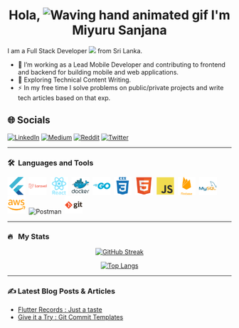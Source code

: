 <h1 align="center"> Hola, <img src="https://raw.githubusercontent.com/nixin72/nixin72/master/wave.gif" 
         alt="Waving hand animated gif"
         height="45"
         width="45" /> I'm Miyuru Sanjana</h1>


I am a Full Stack Developer <img src="https://media.giphy.com/media/WUlplcMpOCEmTGBtBW/giphy.gif" width="30"> from Sri Lanka.

- 🔭 I’m working as a Lead Mobile Developer and contributing to frontend and backend for building mobile and web applications.
- 🌱 Exploring Technical Content Writing.
- ⚡ In my free time I solve problems on public/private projects and write tech articles based on that exp.
## 🌐 Socials
[![LinkedIn](https://img.shields.io/badge/LinkedIn-0077B5?style=for-the-badge&logo=linkedin&logoColor=white)](https://linkedin.com/in/mrrex) [![Medium](https://img.shields.io/badge/Medium-12100E?style=for-the-badge&logo=medium&logoColor=white)](https://msanjana.medium.com/) [![Reddit](https://img.shields.io/badge/Reddit-FF4500?style=for-the-badge&logo=reddit&logoColor=white)](https://www.reddit.com/u/Low-Squash-9225/s/eLC3NCKio0) [![Twitter](https://img.shields.io/twitter/follow/SanjanaMiyuru?logo=Twitter&style=for-the-badge)](https://twitter.com/SanjanaMiyuru)


---

### 🛠 &nbsp;Languages and Tools

<p>
<img src="https://github.com/devicons/devicon/blob/master/icons/flutter/flutter-original.svg" title="Flutter" alt="Flutter" width="40" height="40"/>&nbsp;
<img src="https://github.com/devicons/devicon/blob/master/icons/laravel/laravel-original-wordmark.svg" title="Laravel" alt="Laravel" width="40" height="40"/>&nbsp;
<img src="https://github.com/devicons/devicon/blob/master/icons/react/react-original-wordmark.svg" title="React" alt="React" width="40" height="40"/>&nbsp;
<!-- <img src="https://github.com/devicons/devicon/blob/master/icons/spring/spring-original-wordmark.svg" title="Spring" alt="Spring" width="40" height="40"/>&nbsp; -->
<!-- <img src="https://github.com/devicons/devicon/blob/master/icons/materialui/materialui-original.svg" title="Material UI" alt="Material UI" width="40" height="40"/>&nbsp; -->
  <img src="https://github.com/devicons/devicon/blob/master/icons/docker/docker-original-wordmark.svg" title="Docker" alt="Docker" width="40" height="40"/>&nbsp;
<img src="https://github.com/devicons/devicon/blob/master/icons/go/go-original-wordmark.svg" title="Go" alt="Go " width="40" height="40"/>&nbsp;
<img src="https://github.com/devicons/devicon/blob/master/icons/css3/css3-plain-wordmark.svg"  title="CSS3" alt="CSS" width="40" height="40"/>&nbsp;
<img src="https://github.com/devicons/devicon/blob/master/icons/html5/html5-original.svg" title="HTML5" alt="HTML" width="40" height="40"/>&nbsp;
<img src="https://github.com/devicons/devicon/blob/master/icons/javascript/javascript-original.svg" title="JavaScript" alt="JavaScript" width="40" height="40"/>&nbsp;
<img src="https://github.com/devicons/devicon/blob/master/icons/firebase/firebase-plain-wordmark.svg" title="Firebase" alt="Firebase" width="40" height="40"/>&nbsp;
<!-- <img src="https://github.com/devicons/devicon/blob/master/icons/gatsby/gatsby-original.svg" title="Gatsby"  alt="Gatsby" width="40" height="40"/>&nbsp; -->
<img src="https://github.com/devicons/devicon/blob/master/icons/mysql/mysql-original-wordmark.svg" title="MySQL"  alt="MySQL" width="40" height="40"/>&nbsp;
<!-- <img src="https://github.com/devicons/devicon/blob/master/icons/nodejs/nodejs-original-wordmark.svg" title="NodeJS" alt="NodeJS" width="40" height="40"/>&nbsp; -->
<img src="https://github.com/devicons/devicon/blob/master/icons/amazonwebservices/amazonwebservices-plain-wordmark.svg" title="AWS" alt="AWS" width="40" height="40"/>&nbsp;
<img src="https://www.vectorlogo.zone/logos/getpostman/getpostman-icon.svg" title="Postman"  alt="Postman" width="40" height="40"/>&nbsp;
<img src="https://github.com/devicons/devicon/blob/master/icons/git/git-original-wordmark.svg" title="Git" **alt="Git" width="40" height="40"/>&nbsp;
</p>

---

### 🔥 &nbsp; My Stats
<div align="center">
  
  [![GitHub Streak](https://streak-stats.demolab.com?user=ms-rex&theme=dark&hide_total_contributions=true)](https://git.io/streak-stats)
  
  [![Top Langs](https://github-readme-stats.vercel.app/api/top-langs/?username=ms-rex&layout=compact&theme=vision-friendly-dark)](https://github.com/anuraghazra/github-readme-stats)

</div>



---

### ✍️ Latest Blog Posts & Articles
- [Flutter Records : Just a taste](https://medium.com/@miyurusanjana7126/flutter-records-just-a-taste-dcc43d22b672)
- [Give it a Try : Git Commit Templates](https://medium.com/@miyurusanjana7126/give-it-a-try-git-commit-templates-e738332b7452)
<!-- BLOG-POST-LIST:START -->
<!-- BLOG-POST-LIST:END -->
